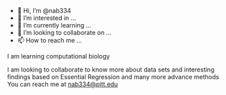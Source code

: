 - 👋 Hi, I’m @nab334
- 👀 I’m interested in ...
- 🌱 I’m currently learning ...
- 💞️ I’m looking to collaborate on ...
- 📫 How to reach me ...

<!---
nab334/nab334 is a ✨ special ✨ repository because its `README.md` (this file) appears on your GitHub profile.
You can click the Preview link to take a look at your changes.
--->I am learning computational biology 
I am looking to collaborate to know more about data sets and interesting findings based on Essential Regression and many more advance methods
You can reach me at nab334@pitt.edu
